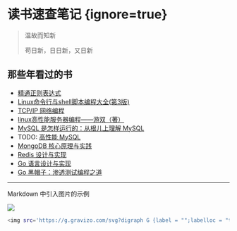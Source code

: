 # 读书速查笔记 {ignore=true}

> 温故而知新
>
> 苟日新，日日新，又日新

## 那些年看过的书

- [精通正则表达式](/docs/others/noteOfProfessionalRegex.md)
- [Linux命令行与shell脚本编程大全(第3版)](./shell/noteFromBook.md)
- [TCP/IP 网络编程](/docs/tcpIp/tcpIpNetProgramming.md)
- [linux高性能服务器编程——游双（著）](/docs/linuxHighPerformance/README.md)
- [MySQL 是怎样运行的：从根儿上理解 MySQL](/docs/mysql/howMySqlRun/README.md)
- TODO: [高性能 MySQL]()
- [MongoDB 核心原理与实践](/docs/mongoDB/README.md)
- [Redis 设计与实现](/docs/redisDevOps/README.md)
- [Go 语言设计与实现](/docs/golang/goDesignAndImpl/go语言设计与实现（上）.md)
- [Go 黑帽子：渗透测试编程之道](/docs/coloredHat/goBlackHat/README.md)

---

Markdown 中引入图片的示例

<img src='https://g.gravizo.com/svg?digraph G {label = "";labelloc = "t";Start -> Start [label="EC_Create (EC=ChannelEvt)"];Start -> UserAnswer [label=EC_Answer];Start -> FailEnd [label=EC_Hangup];UserAnswer -> UserAnswer [label=EC_Create];UserAnswer -> Talking [label=EC_Answer];UserAnswer -> FailEnd [label=EC_Hangup];Talking -> SuccEnd [label=FsEvtChannelHangup];}'/>

```sh
<img src='https://g.gravizo.com/svg?digraph G {label = "";labelloc = "t";Start -> Start [label="EC_Create (EC=ChannelEvt)"];Start -> UserAnswer [label=EC_Answer];Start -> FailEnd [label=EC_Hangup];UserAnswer -> UserAnswer [label=EC_Create];UserAnswer -> Talking [label=EC_Answer];UserAnswer -> FailEnd [label=EC_Hangup];Talking -> SuccEnd [label=FsEvtChannelHangup];}'/>
```
